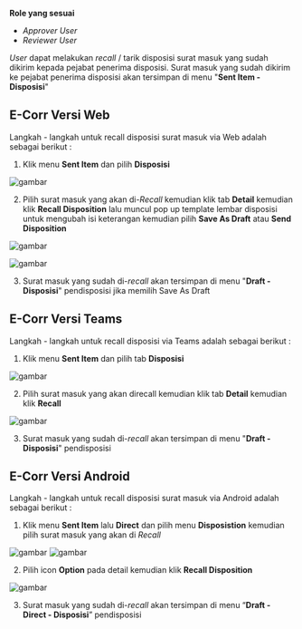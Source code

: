 **Role yang sesuai**

- *Approver User*
- *Reviewer User*

_User_ dapat melakukan _recall_ / tarik disposisi surat masuk yang sudah dikirim kepada pejabat penerima disposisi. Surat masuk yang sudah dikirim ke pejabat penerima disposisi akan tersimpan di menu "**Sent Item - Disposisi**"

## **E-Corr Versi Web**

Langkah - langkah untuk recall disposisi surat masuk via Web adalah sebagai berikut :

1.    Klik menu **Sent Item** dan pilih **Disposisi**

![gambar](SuratMasuk/SM_Web/02SM42.png)

2.    Pilih surat masuk yang akan di-_Recall_ kemudian klik tab **Detail** kemudian klik **Recall Disposition** lalu muncul pop up template lembar disposisi untuk mengubah isi keterangan kemudian pilih **Save As Draft** atau **Send Disposition** 

![gambar](SuratMasuk/SM_Web/02SM43.png)

![gambar](SuratMasuk/SM_Web/02SM43-1.png)

3.    Surat masuk yang sudah di-_recall_ akan tersimpan di menu "**Draft - Disposisi**" pendisposisi jika memilih Save As Draft


## **E-Corr Versi Teams**

Langkah - langkah untuk recall disposisi via Teams adalah sebagai berikut :

1. Klik menu **Sent Item** dan pilih tab **Disposisi**

![gambar](SuratMasuk/SM_Teams/SM47.png)

2. Pilih surat masuk yang akan direcall kemudian klik tab **Detail** kemudian klik **Recall**

![gambar](SuratMasuk/SM_Teams/SM48.png)

3.    Surat masuk yang sudah di-_recall_ akan tersimpan di menu "**Draft - Disposisi**" pendisposisi


## **E-Corr Versi Android**

Langkah - langkah untuk recall disposisi surat masuk via Android adalah sebagai berikut :

1. Klik menu **Sent Item** lalu **Direct** dan pilih menu **Disposistion** kemudian pilih surat masuk yang akan di *Recall*  
   
![gambar](SuratMasuk/SM_Android/Recalldisposisi/02A01.jpg) ![gambar](SuratMasuk/SM_Android/Recalldisposisi/02A02.jpg)

2. Pilih icon **Option** pada detail kemudian klik **Recall Disposition**

![gambar](SuratMasuk/SM_Android/Recalldisposisi/02A03.jpg)

3. Surat masuk yang sudah di-_recall_ akan tersimpan di menu “**Draft - Direct - Disposisi**” pendisposisi
   